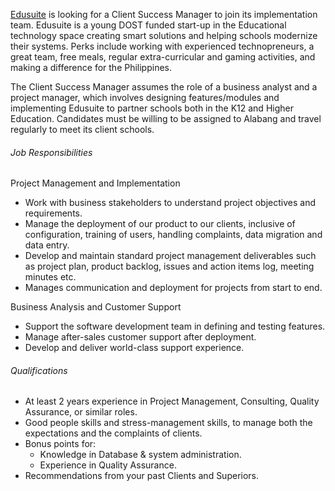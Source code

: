 <!-- ---
layout:       jobs
class:        job
title:        "Client Success Manager (Edusuite)"
photo: "https://www.orangeandbronze.com/assets/images/fb-careers.png"
description:  The Client Success Manager assumes the role of a business analyst and a project manager, which involves designing features/modules and implementing Edusuite to partner schools both in the K12 and Higher Education. Candidates must be willing to be assigned to Alabang and travel regularly to meet its client schools.
date:         2018-12-28 16:47:00 +0800
categories:   jobs
--- -->

[Edusuite](https://www.edusuite.asia) is looking for a Client Success Manager to join its implementation team. Edusuite is a young DOST funded start-up in the Educational technology space creating smart solutions and helping schools modernize their systems. Perks include working with experienced technopreneurs, a great team, free meals, regular extra-curricular and gaming activities, and making a difference for the Philippines.

The Client Success Manager assumes the role of a business analyst and a project manager, which involves designing features/modules and implementing Edusuite to partner schools both in the K12 and Higher Education. Candidates must be willing to be assigned to Alabang and travel regularly to meet its client schools.

###### Job Responsibilities

Project Management and Implementation

- Work with business stakeholders to understand project objectives and requirements.
- Manage the deployment of our product to our clients, inclusive of configuration, training of users, handling complaints, data migration and data entry.
- Develop and maintain standard project management deliverables such as project plan, product backlog, issues and action items log, meeting minutes etc.
- Manages communication and deployment for projects from start to end.

Business Analysis and Customer Support

- Support the software development team in defining and testing features.
- Manage after-sales customer support after deployment.
- Develop and deliver world-class support experience.

###### Qualifications

- At least 2 years experience in Project Management, Consulting, Quality Assurance, or similar roles.
- Good people skills and stress-management skills, to manage both the expectations and the complaints of clients.
- Bonus points for:
    - Knowledge in Database & system administration.
    - Experience in Quality Assurance​.
- Recommendations from your past Clients and Superiors​.
